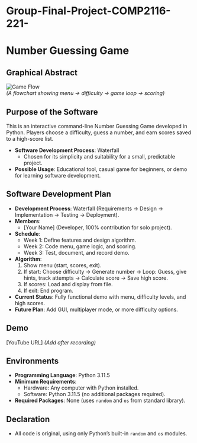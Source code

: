 # Group-Final-Project-COMP2116-221-
# Number Guessing Game

## Graphical Abstract
![Game Flow](game_flow.png)  
*(A flowchart showing menu → difficulty → game loop → scoring)*

## Purpose of the Software
This is an interactive command-line Number Guessing Game developed in Python. Players choose a difficulty, guess a number, and earn scores saved to a high-score list.

- **Software Development Process**: Waterfall  
  - Chosen for its simplicity and suitability for a small, predictable project.
- **Possible Usage**: Educational tool, casual game for beginners, or demo for learning software development.

## Software Development Plan
- **Development Process**: Waterfall (Requirements → Design → Implementation → Testing → Deployment).
- **Members**:  
  - [Your Name] (Developer, 100% contribution for solo project).
- **Schedule**:  
  - Week 1: Define features and design algorithm.  
  - Week 2: Code menu, game logic, and scoring.  
  - Week 3: Test, document, and record demo.
- **Algorithm**:  
  1. Show menu (start, scores, exit).  
  2. If start: Choose difficulty → Generate number → Loop: Guess, give hints, track attempts → Calculate score → Save high score.  
  3. If scores: Load and display from file.  
  4. If exit: End program.
- **Current Status**: Fully functional demo with menu, difficulty levels, and high scores.  
- **Future Plan**: Add GUI, multiplayer mode, or more difficulty options.

## Demo
[YouTube URL] *(Add after recording)*

## Environments
- **Programming Language**: Python 3.11.5  
- **Minimum Requirements**:  
  - Hardware: Any computer with Python installed.  
  - Software: Python 3.11.5 (no additional packages required).  
- **Required Packages**: None (uses `random` and `os` from standard library).

## Declaration
- All code is original, using only Python’s built-in `random` and `os` modules.
